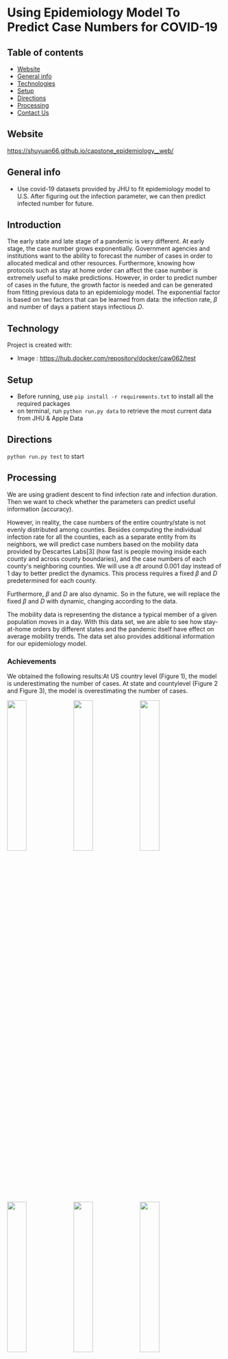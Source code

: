 
# Using Epidemiology Model To Predict Case Numbers for COVID-19

## Table of contents
* [Website](#io)
* [General info](#general-info)
* [Technologies](#technologies)
* [Setup](#setup)
* [Directions](#directions)
* [Processing](#in_processing)
* [Contact Us](#contact_info)

## Website
https://shuyuan66.github.io/capstone_epidemiology__web/

## General info
- Use covid-19 datasets provided by JHU to fit epidemiology model to U.S. After figuring out the infection parameter, we can then predict infected number for future. 

## Introduction
The early state and late stage of a pandemic is very different. At early stage, the case number grows exponentially. Government agencies and institutions want to the ability to forecast the number of cases in order to allocated medical and other resources. Furthermore, knowing how protocols such as stay at home order can affect the case number is extremely useful to make predictions. However, in order to predict number of cases in the future, the growth factor is needed and can be generated from fitting previous data to an epidemiology model. The exponential factor is based on two factors that can be learned from data: the infection rate, $\beta$ and number of days a patient stays infectious $D$.


## Technology
Project is created with:
- Image : https://hub.docker.com/repository/docker/caw062/test	

## Setup
- Before running, use `pip install -r requirements.txt` to install all the required packages
- on terminal, run `python run.py data` to retrieve the most current data from JHU & Apple Data

## Directions
`python run.py test` to start

## Processing
We are using gradient descent to find infection rate and infection duration. Then we want to check whether the parameters can predict useful information (accuracy). 

However, in reality, the case numbers of the entire country/state is not evenly distributed among counties. Besides computing the individual infection rate for all the counties, each as a separate entity from its neighbors, we will predict case numbers based on the mobility data provided by Descartes Labs[3] (how fast is people moving inside each county and across county boundaries), and the case numbers of each county's neighboring counties. We will use a $dt$ around 0.001 day instead of 1 day to better predict the dynamics. This process requires a fixed $\beta$ and $D$ predetermined for each county. 

Furthermore, $\beta$ and $D$ are also dynamic. So in the future, we will replace the fixed $\beta$ and $D$ with dynamic, changing according to the data.

The mobility data is representing the distance a typical member of a given population moves in a day. With this data set, we are able to see how stay-at-home orders by different states and the pandemic itself have effect on average mobility trends. The data set also provides additional information for our epidemiology model. 

### Achievements

We obtained the following results:At US country level (Figure 1), the model is underestimating the number of cases.  At state and countylevel (Figure 2 and Figure 3), the model is overestimating the number of cases.

<img src="https://user-images.githubusercontent.com/49173407/110281161-25b2a580-8017-11eb-8889-8ef0419fdd4f.png" width="30%"></img> <img src="https://user-images.githubusercontent.com/49173407/110281170-29462c80-8017-11eb-9681-aded85eb2dec.png" width="30%"></img> <img src="https://user-images.githubusercontent.com/49173407/110281176-2a775980-8017-11eb-9499-efe9f37600cd.png" width="30%"></img> <img src="https://cloud.githubusercontent.com/assets/4307137/10105288/28698fae-63ae-11e5-8ba7-a62360a8e8a7.png" width="30%"></img> <img src="https://cloud.githubusercontent.com/assets/4307137/10105283/251b6868-63ae-11e5-9918-b789d9d682ec.png" width="30%"></img> <img src="https://cloud.githubusercontent.com/assets/4307137/10105290/2a183f3a-63ae-11e5-9380-50d9f6d8afd6.png" width="30%"></img> 

### Use Geographical Information And Mobility Data to Predict County Infection

One of the pressing problems in epidemiology is long term prediction of the spreading of an infectious disease. Of particular interest is how mitigation measures (government policies) can affect the number of infected in the future. Numerous efforts have been tried around the world. Many cities and states in the U.S. have ordered stay-at-home policies. It is useful to see how administering these orders can affect the case numbers, how would the case numbers react if the government revoke the orders. As our test dataset, We applied our methods to California. 

Each county is never in total isolation from other counties. There is always traffic going in and out of the counties at county borders. So it is necessary to account for the relative mobility, what are the neighboring counties and what are the infection numbers of the neighboring counties to predict infection numbers for each county.

We will use spatial dynamics to predict case numbers for the next day based on the case numbers of the previous day (and of course, geographical information and mobility score)

## Result & Discussion


## Contact US
- Shuyuan Wang shw276@ucsd.edu
- Caiwei Wang caw062@ucsd.edu
